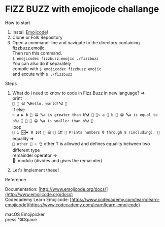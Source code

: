 # FIZZ BUZZ with emojicode challange

How to start

1. Install [Emojicode](http://www.emojicode.org/docs/guides/install.html)!
1. Clone or Folk Repository
1. Open a command-line and navigate to the directory containing fizzbuzz.emojic. <br />
   Then run this command. <br />
   `$ emojicodec fizzbuzz.emojic ./fizzbuzz` <br />
   You can also do it separately <br />
   compile with `$ emojicodec fizzbuzz.emojic`<br />
   and excute with `$ ./fizzbuzz` <br />

Steps

1. What do i need to know to code in Fizz Buzz in new language? => <br />
   print <br />
   `🏁 🍇 😀 🔤Hello, world!🔤❗️ 🍉`<br />
   if else <br />
   `↪️ a ▶️ b 🍇 😀 🔤a is greater than b🔤❗️ 🍉 🙅↪️ a 🙌 b 🍇 😀 🔤a is equal to b🔤❗️ 🍉 🙅 🍇 😀 🔤a is smaller than b🔤❗️ 🍉` <br />
   loop <br />
   `🔂 i 🆕⏩ 0 10❗️ 🍇 😀 🔡 i❗️❗️ 💭 Prints numbers 0 through 9 (including). 🍉`<br />
   equality => <br />
   `🙌 other 🔢 ➡️ 👌`
   other T is allowed and defines equality between two different type<br />
   remainder operator => <br />
   🚮: modulo (divides and gives the remainder) <br />

1. Let's Implement these!

Reference

Documentation: [http://www.emojicode.org/docs/](http://www.emojicode.org/docs)<br />
Codecademy Learn Emojicode: [https://www.codecademy.com/learn/learn-emojicode](https://www.codecademy.com/learn/learn-emojicode)<br />

macOS Emojipicker<br />
press ^⌘Space <br />
